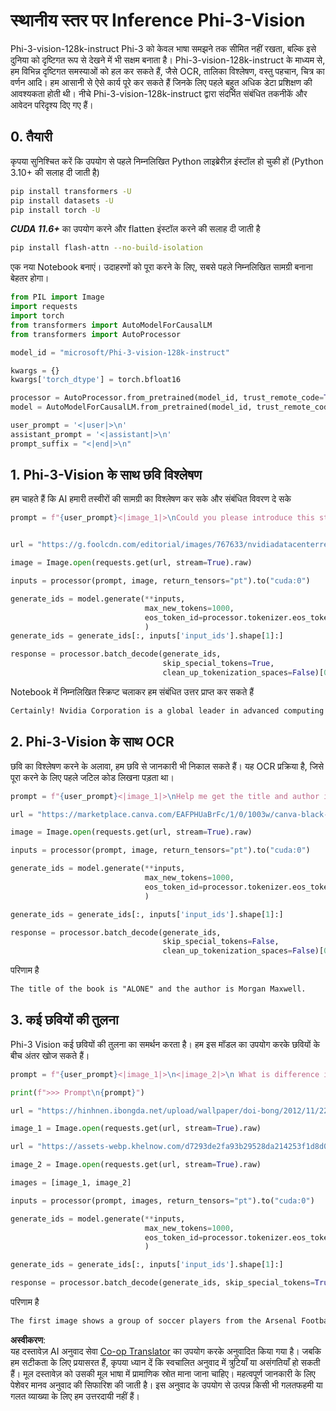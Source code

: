 <!--
CO_OP_TRANSLATOR_METADATA:
{
  "original_hash": "110bee6270dad2ebf506d90a30b46dde",
  "translation_date": "2025-05-08T06:01:50+00:00",
  "source_file": "md/01.Introduction/03/Vision_Inference.md",
  "language_code": "hi"
}
-->
# **स्थानीय स्तर पर Inference Phi-3-Vision**

Phi-3-vision-128k-instruct Phi-3 को केवल भाषा समझने तक सीमित नहीं रखता, बल्कि इसे दुनिया को दृष्टिगत रूप से देखने में भी सक्षम बनाता है। Phi-3-vision-128k-instruct के माध्यम से, हम विभिन्न दृष्टिगत समस्याओं को हल कर सकते हैं, जैसे OCR, तालिका विश्लेषण, वस्तु पहचान, चित्र का वर्णन आदि। हम आसानी से ऐसे कार्य पूरे कर सकते हैं जिनके लिए पहले बहुत अधिक डेटा प्रशिक्षण की आवश्यकता होती थी। नीचे Phi-3-vision-128k-instruct द्वारा संदर्भित संबंधित तकनीकें और आवेदन परिदृश्य दिए गए हैं।

## **0. तैयारी**

कृपया सुनिश्चित करें कि उपयोग से पहले निम्नलिखित Python लाइब्रेरीज़ इंस्टॉल हो चुकी हों (Python 3.10+ की सलाह दी जाती है)

```bash
pip install transformers -U
pip install datasets -U
pip install torch -U
```

***CUDA 11.6+*** का उपयोग करने और flatten इंस्टॉल करने की सलाह दी जाती है

```bash
pip install flash-attn --no-build-isolation
```

एक नया Notebook बनाएं। उदाहरणों को पूरा करने के लिए, सबसे पहले निम्नलिखित सामग्री बनाना बेहतर होगा।

```python
from PIL import Image
import requests
import torch
from transformers import AutoModelForCausalLM
from transformers import AutoProcessor

model_id = "microsoft/Phi-3-vision-128k-instruct"

kwargs = {}
kwargs['torch_dtype'] = torch.bfloat16

processor = AutoProcessor.from_pretrained(model_id, trust_remote_code=True)
model = AutoModelForCausalLM.from_pretrained(model_id, trust_remote_code=True, torch_dtype="auto").cuda()

user_prompt = '<|user|>\n'
assistant_prompt = '<|assistant|>\n'
prompt_suffix = "<|end|>\n"
```

## **1. Phi-3-Vision के साथ छवि विश्लेषण**

हम चाहते हैं कि AI हमारी तस्वीरों की सामग्री का विश्लेषण कर सके और संबंधित विवरण दे सके

```python
prompt = f"{user_prompt}<|image_1|>\nCould you please introduce this stock to me?{prompt_suffix}{assistant_prompt}"


url = "https://g.foolcdn.com/editorial/images/767633/nvidiadatacenterrevenuefy2017tofy2024.png"

image = Image.open(requests.get(url, stream=True).raw)

inputs = processor(prompt, image, return_tensors="pt").to("cuda:0")

generate_ids = model.generate(**inputs, 
                              max_new_tokens=1000,
                              eos_token_id=processor.tokenizer.eos_token_id,
                              )
generate_ids = generate_ids[:, inputs['input_ids'].shape[1]:]

response = processor.batch_decode(generate_ids, 
                                  skip_special_tokens=True, 
                                  clean_up_tokenization_spaces=False)[0]
```

Notebook में निम्नलिखित स्क्रिप्ट चलाकर हम संबंधित उत्तर प्राप्त कर सकते हैं

```txt
Certainly! Nvidia Corporation is a global leader in advanced computing and artificial intelligence (AI). The company designs and develops graphics processing units (GPUs), which are specialized hardware accelerators used to process and render images and video. Nvidia's GPUs are widely used in professional visualization, data centers, and gaming. The company also provides software and services to enhance the capabilities of its GPUs. Nvidia's innovative technologies have applications in various industries, including automotive, healthcare, and entertainment. The company's stock is publicly traded and can be found on major stock exchanges.
```

## **2. Phi-3-Vision के साथ OCR**

छवि का विश्लेषण करने के अलावा, हम छवि से जानकारी भी निकाल सकते हैं। यह OCR प्रक्रिया है, जिसे पूरा करने के लिए पहले जटिल कोड लिखना पड़ता था।

```python
prompt = f"{user_prompt}<|image_1|>\nHelp me get the title and author information of this book?{prompt_suffix}{assistant_prompt}"

url = "https://marketplace.canva.com/EAFPHUaBrFc/1/0/1003w/canva-black-and-white-modern-alone-story-book-cover-QHBKwQnsgzs.jpg"

image = Image.open(requests.get(url, stream=True).raw)

inputs = processor(prompt, image, return_tensors="pt").to("cuda:0")

generate_ids = model.generate(**inputs, 
                              max_new_tokens=1000,
                              eos_token_id=processor.tokenizer.eos_token_id,
                              )

generate_ids = generate_ids[:, inputs['input_ids'].shape[1]:]

response = processor.batch_decode(generate_ids, 
                                  skip_special_tokens=False, 
                                  clean_up_tokenization_spaces=False)[0]

```

परिणाम है

```txt
The title of the book is "ALONE" and the author is Morgan Maxwell.
```

## **3. कई छवियों की तुलना**

Phi-3 Vision कई छवियों की तुलना का समर्थन करता है। हम इस मॉडल का उपयोग करके छवियों के बीच अंतर खोज सकते हैं।

```python
prompt = f"{user_prompt}<|image_1|>\n<|image_2|>\n What is difference in this two images?{prompt_suffix}{assistant_prompt}"

print(f">>> Prompt\n{prompt}")

url = "https://hinhnen.ibongda.net/upload/wallpaper/doi-bong/2012/11/22/arsenal-wallpaper-free.jpg"

image_1 = Image.open(requests.get(url, stream=True).raw)

url = "https://assets-webp.khelnow.com/d7293de2fa93b29528da214253f1d8d0/news/uploads/2021/07/Arsenal-1024x576.jpg.webp"

image_2 = Image.open(requests.get(url, stream=True).raw)

images = [image_1, image_2]

inputs = processor(prompt, images, return_tensors="pt").to("cuda:0")

generate_ids = model.generate(**inputs, 
                              max_new_tokens=1000,
                              eos_token_id=processor.tokenizer.eos_token_id,
                              )

generate_ids = generate_ids[:, inputs['input_ids'].shape[1]:]

response = processor.batch_decode(generate_ids, skip_special_tokens=True, clean_up_tokenization_spaces=False)[0]
```

परिणाम है

```txt
The first image shows a group of soccer players from the Arsenal Football Club posing for a team photo with their trophies, while the second image shows a group of soccer players from the Arsenal Football Club celebrating a victory with a large crowd of fans in the background. The difference between the two images is the context in which the photos were taken, with the first image focusing on the team and their trophies, and the second image capturing a moment of celebration and victory.
```

**अस्वीकरण**:  
यह दस्तावेज़ AI अनुवाद सेवा [Co-op Translator](https://github.com/Azure/co-op-translator) का उपयोग करके अनुवादित किया गया है। जबकि हम सटीकता के लिए प्रयासरत हैं, कृपया ध्यान दें कि स्वचालित अनुवाद में त्रुटियाँ या असंगतियाँ हो सकती हैं। मूल दस्तावेज़ को उसकी मूल भाषा में प्रामाणिक स्रोत माना जाना चाहिए। महत्वपूर्ण जानकारी के लिए पेशेवर मानव अनुवाद की सिफारिश की जाती है। इस अनुवाद के उपयोग से उत्पन्न किसी भी गलतफहमी या गलत व्याख्या के लिए हम उत्तरदायी नहीं हैं।